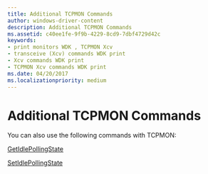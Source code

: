 ```yaml
---
title: Additional TCPMON Commands
author: windows-driver-content
description: Additional TCPMON Commands
ms.assetid: c40ee1fe-9f9b-4229-8cd9-7dbf4729d42c
keywords:
- print monitors WDK , TCPMON Xcv
- transceive (Xcv) commands WDK print
- Xcv commands WDK print
- TCPMON Xcv commands WDK print
ms.date: 04/20/2017
ms.localizationpriority: medium
---
```


# Additional TCPMON Commands


You can also use the following commands with TCPMON:

[GetIdlePollingState](getidlepollingstate.md)

[SetIdlePollingState](setidlepollingstate.md)

 

 




